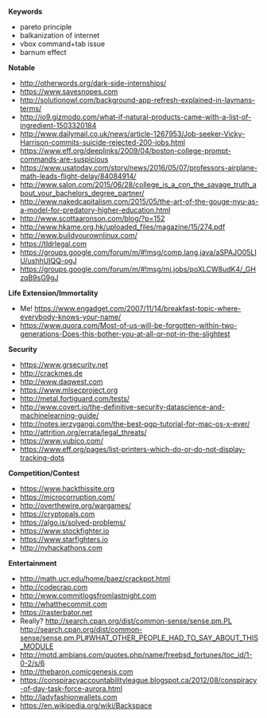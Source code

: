 **Keywords**
* pareto principle
* balkanization of internet
* vbox command+tab issue
* barnum effect

**Notable**
* http://otherwords.org/dark-side-internships/
* https://www.savesnopes.com
* http://solutionowl.com/background-app-refresh-explained-in-laymans-terms/
* http://io9.gizmodo.com/what-if-natural-products-came-with-a-list-of-ingredient-1503320184
* http://www.dailymail.co.uk/news/article-1267953/Job-seeker-Vicky-Harrison-commits-suicide-rejected-200-jobs.html
* https://www.eff.org/deeplinks/2009/04/boston-college-prompt-commands-are-suspicious
* https://www.usatoday.com/story/news/2016/05/07/professors-airplane-math-leads-flight-delay/84084914/
* http://www.salon.com/2015/06/28/college_is_a_con_the_savage_truth_about_your_bachelors_degree_partner/
* http://www.nakedcapitalism.com/2015/05/the-art-of-the-gouge-nyu-as-a-model-for-predatory-higher-education.html
* http://www.scottaaronson.com/blog/?p=152
* http://www.hkame.org.hk/uploaded_files/magazine/15/274.pdf
* http://www.buildyourownlinux.com/
* https://tldrlegal.com 
* https://groups.google.com/forum/m/#!msg/comp.lang.java/aSPAJO05LIU/ushhUIQQ-ogJ
* https://groups.google.com/forum/m/#!msg/mi.jobs/poXLCW8udK4/_GHzqB9sG9gJ

**Life Extension/Immortality** 
* Me! https://www.engadget.com/2007/11/14/breakfast-topic-where-everybody-knows-your-name/
* https://www.quora.com/Most-of-us-will-be-forgotten-within-two-generations-Does-this-bother-you-at-all-or-not-in-the-slightest

**Security**
* https://www.grsecurity.net
* http://crackmes.de
* http://www.daqwest.com
* https://www.mlsecproject.org
* http://metal.fortiguard.com/tests/
* http://www.covert.io/the-definitive-security-datascience-and-machinelearning-guide/
* http://notes.jerzygangi.com/the-best-pgp-tutorial-for-mac-os-x-ever/
* http://attrition.org/errata/legal_threats/
* https://www.yubico.com/
* https://www.eff.org/pages/list-printers-which-do-or-do-not-display-tracking-dots

**Competition/Contest**
* https://www.hackthissite.org
* https://microcorruption.com/
* http://overthewire.org/wargames/
* https://cryptopals.com
* https://algo.is/solved-problems/
* https://www.stockfighter.io
* https://www.starfighters.io
* http://nyhackathons.com

**Entertainment** 
* http://math.ucr.edu/home/baez/crackpot.html
* http://codecrap.com
* http://www.commitlogsfromlastnight.com
* http://whatthecommit.com
* https://rasterbator.net
* Really? http://search.cpan.org/dist/common-sense/sense.pm.PL http://search.cpan.org/dist/common-sense/sense.pm.PL#WHAT_OTHER_PEOPLE_HAD_TO_SAY_ABOUT_THIS_MODULE
* http://motd.ambians.com/quotes.php/name/freebsd_fortunes/toc_id/1-0-2/s/6
* http://thebaron.comicgenesis.com
* https://conspiracyaccountabilityleague.blogspot.ca/2012/08/conspiracy-of-day-task-force-aurora.html
* http://ladyfashionwallets.com
* https://en.wikipedia.org/wiki/Backspace
